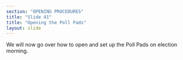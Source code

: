 ```yaml
---
section: "OPENING PROCEDURES"
title: "Slide 41"
title: "Opening the Poll Pads"
layout: slide
---
```


We will now go over how to open and set up the Poll Pads on election morning.
